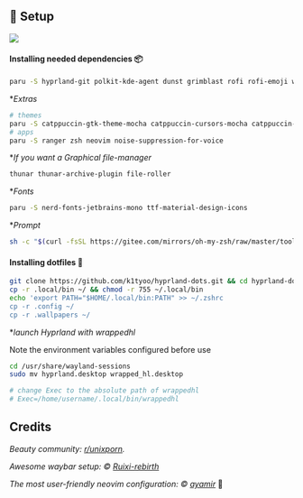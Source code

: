 ## 🥳 Setup

<img src="https://i.imgur.com/C4FpPiG.png">

#### Installing needed dependencies 📦
	
```sh
paru -S hyprland-git polkit-kde-agent dunst grimblast rofi rofi-emoji wl-clipboard wf-recorder wlogout grimblast-git hyprpicker-git xdg-desktop-portal-hyprland-git ffmpegthumbnailer tumbler wtype imagemagick swaylock-effects qt5-wayland qt6-wayland ripgrep waybar-hyprland-git
```

**Extras*
```sh
# themes
paru -S catppuccin-gtk-theme-mocha catppuccin-cursors-mocha catppuccin-mocha-grub-theme-git nwg-look
# apps
paru -S ranger zsh neovim noise-suppression-for-voice
```

**If you want a Graphical file-manager*
```sh
thunar thunar-archive-plugin file-roller   
```

**Fonts*
```sh
paru -S nerd-fonts-jetbrains-mono ttf-material-design-icons
```

**Prompt*
```sh
sh -c "$(curl -fsSL https://gitee.com/mirrors/oh-my-zsh/raw/master/tools/install.sh)"
```

#### Installing dotfiles 🚀
```sh
git clone https://github.com/k1tyoo/hyprland-dots.git && cd hyprland-dots
cp -r .local/bin ~/ && chmod -r 755 ~/.local/bin
echo 'export PATH="$HOME/.local/bin:PATH" >> ~/.zshrc
cp -r .config ~/
cp -r .wallpapers ~/
```

**launch Hyprland with wrappedhl*

Note the environment variables configured before use
```sh
cd /usr/share/wayland-sessions
sudo mv hyprland.desktop wrapped_hl.desktop

# change Exec to the absolute path of wrappedhl
# Exec=/home/username/.local/bin/wrappedhl
```

## Credits

_Beauty community: [r/unixporn](https://www.reddit.com/r/unixporn)._

_Awesome waybar setup: © [Ruixi-rebirth](https://github.com/Ruixi-rebirth)_

_The most user-friendly neovim configuration: © [ayamir](https://github.com/ayamir)_ 🤯

